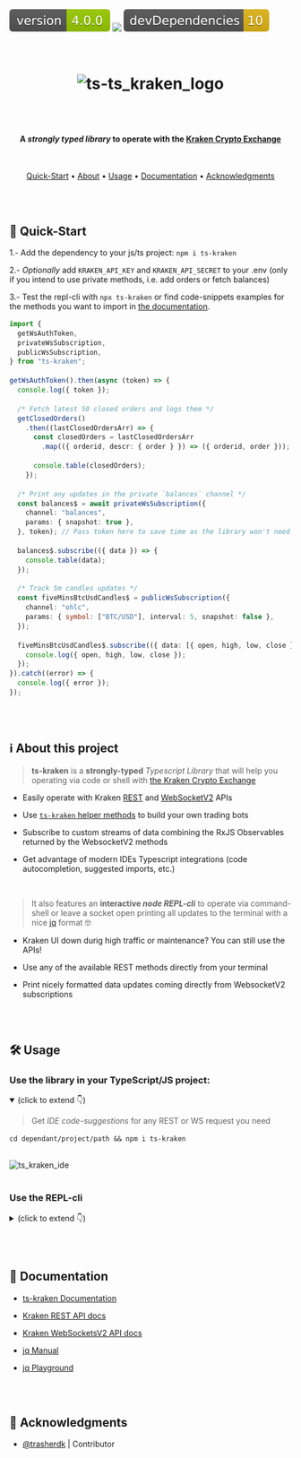 <img src=".ci_badges/npm-version-badge.svg" />
<img src=".ci_badges/npm-dependencies-badge.svg" />
<img src=".ci_badges/npm-devdependencies-badge.svg" />

<h1 align="center">
  <br>
  <img src=".github/ts_kraken_logo.png" width="640px" alt="ts-ts_kraken_logo" />
</h1>

<br /><br />

<h4 align="center">A <i>strongly typed library</i> to operate with the <a href="https://kraken.com">Kraken Crypto Exchange</a></h4>
<br />

<p align="center">
  <a href="#-quick-start">Quick-Start</a> •
  <a href="#ℹ%EF%B8%8F-about-this-project">About</a> •
  <a href="#%EF%B8%8F-usage">Usage</a> •
  <a href="#-documentation">Documentation</a> •
  <a href="#-acknowledgments">Acknowledgments</a>
</p>

<br /><br />

## 🚀 Quick-Start

1.- Add the dependency to your js/ts project: `npm i ts-kraken`

2.- _Optionally_ add `KRAKEN_API_KEY` and `KRAKEN_API_SECRET` to your .env (only
if you intend to use private methods, i.e. add orders or fetch balances)

3.- Test the repl-cli with `npx ts-kraken` or find code-snippets examples for the methods you want to import in
[the documentation](https://yeikiu.github.io/ts-kraken).

```ts
import {
  getWsAuthToken,
  privateWsSubscription,
  publicWsSubscription,
} from "ts-kraken";

getWsAuthToken().then(async (token) => {
  console.log({ token });

  /* Fetch latest 50 closed orders and logs them */
  getClosedOrders()
    .then((lastClosedOrdersArr) => {
      const closedOrders = lastClosedOrdersArr
        .map(({ orderid, descr: { order } }) => ({ orderid, order }));

      console.table(closedOrders);
    });

  /* Print any updates in the private `balances` channel */
  const balances$ = await privateWsSubscription({
    channel: "balances",
    params: { snapshot: true },
  }, token); // Pass token here to save time as the library won't need to fetch one internally!

  balances$.subscribe(({ data }) => {
    console.table(data);
  });

  /* Track 5m candles updates */
  const fiveMinsBtcUsdCandles$ = publicWsSubscription({
    channel: "ohlc",
    params: { symbol: ["BTC/USD"], interval: 5, snapshot: false },
  });

  fiveMinsBtcUsdCandles$.subscribe(({ data: [{ open, high, low, close }] }) => {
    console.log({ open, high, low, close });
  });
}).catch((error) => {
  console.log({ error });
});
```

<br /><br />

## ℹ️ About this project

> **ts-kraken** is a **strongly-typed** _Typescript Library_ that will help you
> operating via code or shell with
> [the Kraken Crypto Exchange](https://kraken.com)

- Easily operate with Kraken
  [REST](https://docs.kraken.com/api/docs/category/rest-api/market-data) and
  [WebSocketV2](https://docs.kraken.com/websockets/) APIs

- Use
  [`ts-kraken` helper methods](https://yeikiu.github.io/ts-kraken/functions/getClosedOrders.html)
  to build your own trading bots

- Subscribe to custom streams of data combining the RxJS Observables returned by
  the WebsocketV2 methods

- Get advantage of modern IDEs Typescript integrations (code autocompletion,
  suggested imports, etc.)

<br />

> It also features an **interactive _node REPL-cli_** to operate via
> command-shell or leave a socket open printing all updates to the terminal with
> a nice [jq](https://jqlang.github.io/jq/) format 🤓

- Kraken UI down durig high traffic or maintenance? You can still use the APIs!

- Use any of the available REST methods directly from your terminal

- Print nicely formatted data updates coming directly from WebsocketV2
  subscriptions

<br /><br />

## 🛠️ Usage

### Use the library in your TypeScript/JS project:

<details open><summary>(click to extend 👇)</summary>

> Get _IDE code-suggestions_ for any REST or WS request you need

`cd dependant/project/path && npm i ts-kraken`

<br />

<img src=".github/ts_kraken_ide.gif" width="640px" alt="ts_kraken_ide" />
</details>

<br />

### Use the REPL-cli

<details><summary>(click to extend 👇)</summary>

> You can create a `.env` file that the repl-cli will try to read from `cwd`
> (current working directory):

- `touch .env`

Use the following format:

```
# .env's file content holding your API key/secret

KRAKEN_API_KEY=yourApiKey
KRAKEN_API_SECRET=yourApiSecret
```

<br />

#### Launch the REPL directly on your terminal with `npx`:

> Quickest way to test it! 🚀 (will automatically download the library as a
> global npm package if you don't run `npm i ts-kraken` first)

- `npx ts-kraken`


<br />

#### Set it up in a standalone directory:

> Recommended if planning to use regularly and/or modify core functionality

- `git clone https://github.com/yeikiu/ts-kraken`

- `cd ts-kraken`

- `npm i`

- `npm run kraken-repl`

> Open a PR with any addition/change proposal you have!

![ts_kraken_demo](.github/ts_kraken_demo.gif)

<br />

#### REPL commands

<details><summary>(click to extend 👇)</summary>

> The following list includes only a subset sample of all possible commands you
> could generate for the .get and .post methods:

<br />

```
.exit       👉 Exit the REPL

-----------------------------------------------------------------------------------------------------------------------------------------------------

.find       👉 Finds the most recent closed order satisfying the filter within maxOffset range for given pair.

            Usage   >> .find <pair>! <orderMatchFilter>! <maxOffset>! <jqFilter>! (all params are mandatory!)

            i.e.    >> .find ADAETH descr[type]=buy 500 .descr.order
                    >> .find BTCUSD descr[type]=sell 500 .descr.order

.get        👉 Fetch PUBLIC REST data.

            Usage   >> .get <PublicEndpoint>! <paramA=valueA&param_list[]=value1&param_list[]=value2>? <jqFilter>? <-table>?

            i.e.    >> .get Time .rfc1123
                    >> .get AssetPairs . as $base|keys|map($base[.])|map({wsname,tick_size,pair_decimals,ordermin}) -table
                    >> .get AssetPairs pair=BTC/EUR . as $base|keys[0]|$base[.]|{wsname,tick_size,pair_decimals,ordermin}

-----------------------------------------------------------------------------------------------------------------------------------------------------

.help       👉 Print this help message

-----------------------------------------------------------------------------------------------------------------------------------------------------

.post       👉 Fetch PRIVATE REST data.

            Usage   >> .post <PrivateEndpoint>! <paramA=valueA&param_list[]=value1&param_list[]=value2>? <jqFilter>? <-table>?

            i.e.    >> .post OpenOrders .open as $open|.open|keys|map($open[.].descr.order)
                    >> .post OpenOrders .open as $open|.open|keys|map($open[.].descr) -table
                    >> .post AddOrder ordertype=market&type=sell&volume=0.002&pair=ETHEUR
                    >> .post CancelAll

-----------------------------------------------------------------------------------------------------------------------------------------------------

.privsub    👉 Subscribe to PRIVATE WS stream.

            Usage   >> .privsub <subscriptionName>! <paramA=valueA&param_list[]=value1&param_list[]=value2>? <jqFilter>? <-table>?

            i.e.    >> .privsub balances snap_orders=true .data|map({ asset, balance }) -table
                    >> .privsub executions snap_orders=true .data|map({order_id,side,order_qty,symbol,order_type,limit_price}) -table

.pubsub     👉 Subscribe to PUBLIC WS stream.

            Usage   >> .pubsub <subscriptionName>! <paramA=valueA&param_list[]=value1&param_list[]=value2>? <jqFilter>? <-table>?

            i.e.    >> .pubsub ticker symbol[]=BTC/EUR .data[0].last
                    >> .pubsub ticker symbol[]=BTC/EUR&symbol[]=ADA/BTC&symbol[]=USDT/USD .data[0]|{symbol,last} -table

-----------------------------------------------------------------------------------------------------------------------------------------------------

.setkeys    👉 Load API key/secret (non-persistent, use a .env file to reuse persistent keys)

.showkeys   👉 Display current API key/secret in use

-----------------------------------------------------------------------------------------------------------------------------------------------------

.unsub      👉 Closes WebSocket stream for GIVEN subscriptionName.

            i.e.    >> .unsub ticker
                    >> .unsub executions

.unsuball   👉 Closes WebSocket stream for ALL subscriptions.

            i.e.    >> .unsuball
```

</details>
</details>

<br /><br />

## 🔖 Documentation

- [ts-kraken Documentation](https://yeikiu.github.io/ts-kraken)

- [Kraken REST API docs](https://docs.kraken.com/api/docs/rest-api/add-order)
- [Kraken WebSocketsV2 API docs](https://docs.kraken.com/api/docs/websocket-v2/add_order)

- [jq Manual](https://stedolan.github.io/jq/manual)
- [jq Playground](https://jqkungfu.com/)

<br /><br />

## 🙏 Acknowledgments

- [@trasherdk](https://github.com/trasherdk) | Contributor
